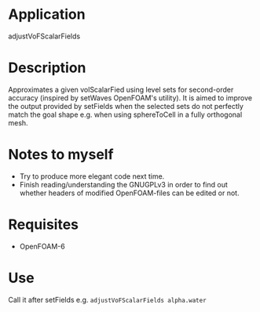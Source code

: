 # Application
adjustVoFScalarFields

# Description
Approximates a given volScalarFied using level sets for second-order accuracy (inspired by setWaves OpenFOAM's utility).
It is aimed to improve the output provided by setFields when the selected sets do not perfectly match the goal shape e.g. when using sphereToCell in a fully orthogonal mesh.

# Notes to myself
 - Try to produce more elegant code next time.
 - Finish reading/understanding the GNUGPLv3 in order to find out whether headers of modified OpenFOAM-files can be edited or not.

# Requisites
 - OpenFOAM-6

 # Use
 Call it after setFields e.g. `adjustVoFScalarFields alpha.water`
